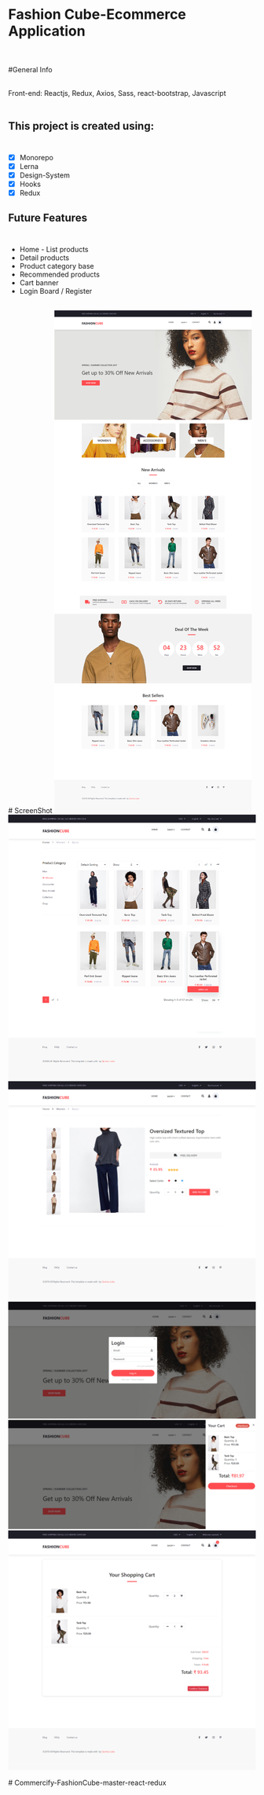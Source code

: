 # Fashion Cube-Ecommerce Application <br/><br/>

#General Info <br/><br/>

Front-end: Reactjs, Redux, Axios, Sass, react-bootstrap, Javascript<br/><br/>

<!-- [Live-Demo](https://quintuslabs.github.io/fashion-cube) <br/><br/>  -->

## This project is created using: <br/><br/>

- [x] Monorepo<br/>
- [x] Lerna<br/>
- [x] Design-System<br/>
- [x] Hooks<br/>
- [x] Redux<br/>
## Future Features <br/><br/>

- Home - List products <br/>
- Detail products<br/>
- Product category base<br/>
- Recommended products<br/>
- Cart banner <br/>
- Login Board / Register<br/>
<br/>
# ScreenShot

<img src="screen/screen1.png">
<img src="screen/screen2.png">
<img src="screen/screen3.png">
<img src="screen/screen4.png">
<img src="screen/screen5.png">
<img src="screen/screen6.png">

#   C o m m e r c i f y - F a s h i o n C u b e - m a s t e r - r e a c t - r e d u x 
 
 
